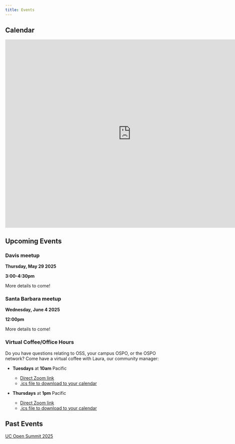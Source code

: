 ```yaml
---
title: Events
---
```


## Calendar

<iframe src="https://calendar.google.com/calendar/embed?src=c_ecaa1e020fad0705c72bf19ac9502b0fb7d9dbc2ffd9f057d79f5bbfdeca9711%40group.calendar.google.com&ctz=America%2FLos_Angeles" style="border: 0" width="800" height="600" frameborder="0" scrolling="no"></iframe>

## Upcoming Events

### Davis meetup

**Thursday, May 29 2025**

**3:00-4:30pm**

More details to come!

### Santa Barbara meetup

**Wednesday, June 4 2025**

**12:00pm**

More details to come!

### Virtual Coffee/Office Hours

Do you have questions relating to OSS, your campus OSPO, or the OSPO network? Come have a virtual coffee with Laura, our community manager:

- **Tuesdays** at **10am** Pacific

  - [Direct Zoom link](https://ucdavis.zoom.us/j/95278484683?pwd=9iHxiRLcMkdGXHoavyqiRj7JaM1fxK.1)
  - [.ics file to download to your calendar](https://ucdavis.zoom.us/meeting/tJEvcOGspj8sEtdHHCJ2UKqJsemuwxhL73-5/ics?icsToken=DN10Lh4C2zyymEHUqQAALAAAAB-Jiw9_52nzANlGpdE49obkDJeJZ5gRiSMLzzHSwrnD1RBd40gaculmeTGREDQ3fEEnmLYFydCl8gbZ9TAwMDAwMQ&meetingMasterEventId=42K_yKkMSfi19wqQ9SLqTg)

- **Thursdays** at **1pm** Pacific
  - [Direct Zoom link](https://ucdavis.zoom.us/j/95615807258?pwd=excz2CXnwiwZDWyWkVIluDM749yJyO.1)
  - [.ics file to download to your calendar](https://ucdavis.zoom.us/meeting/tJErduygrjwoH9wW2zcsSfpsiXCdhQS26Sd9/ics?icsToken=DAK6VCfV8LRZiTF7uQAALAAAALqu8ocl1xJGNbeNFJKDo3PZLWhcunjKKBubefsQZp3cSH0YbhGwx8vcs4tn0rCQZVuUDC-OQxiGstUa0zAwMDAwMQ&meetingMasterEventId=GyVBZXwwSIKcJN43RmB7DQ)

## Past Events

[UC Open Summit 2025](./uc-open-4-2025/)
